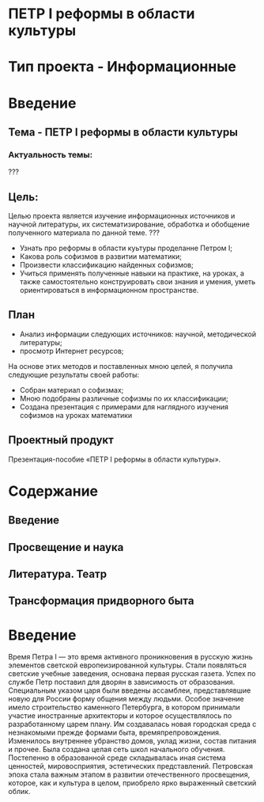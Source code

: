 # ПЕТР I реформы в области культуры

# Тип проекта - Информационные

# Введение
## Тема - ПЕТР I реформы в области культуры

### Актуальность темы:
???

## Цель:
Целью проекта является изучение информационных источников и научной литературы, их систематизирование, обработка и обобщение полученного материала по данной теме.
???
 - Узнать про реформы в области куьтуры проделанне Петром I;
 - Какова роль софизмов в развитии математики; 
 - Произвести классификацию найденных софизмов; 
 - Учиться применять полученные навыки на практике, на уроках, а также самостоятельно конструировать свои знания и умения, уметь ориентироваться в информационном пространстве. 

## План
 - Анализ информации следующих источников:
    научной, методической литературы;
 -  просмотр Интернет ресурсов;

На основе этих методов и поставленных мною целей, я получила следующие результаты своей работы:
 - Собран материал о софизмах;
 - Мною подобраны различные софизмы по их классификации;
 - Создана презентация с примерами для наглядного изучения софизмов на уроках математики


## Проектный продукт
Презентация-пособие «ПЕТР I реформы в области культуры».



# Содержание
## Введение
## Просвещение и наука 	
## Литература. Театр 
## Трансформация придворного быта 

# Введение
Время Петра I — это время активного проникновения в русскую жизнь элементов светской европеизированной культуры. Стали появляться светские учебные заведения, основана первая русская газета. Успех по службе Петр поставил для дворян в зависимость от образования. Специальным указом царя были введены ассамблеи, представлявшие новую для России форму общения между людьми. Особое значение имело строительство каменного Петербурга, в котором принимали участие иностранные архитекторы и которое осуществлялось по разработанному царем плану. Им создавалась новая городская среда с незнакомыми прежде формами быта, времяпрепровождения. Изменилось внутреннее убранство домов, уклад жизни, состав питания и прочее. Была создана целая сеть школ начального обучения. Постепенно в образованной среде складывалась иная система ценностей, мировосприятия, эстетических представлений. Петровская эпоха стала важным этапом в развитии отечественного просвещения, которое, как и культура в целом, приобрело ярко выраженный светский облик. 